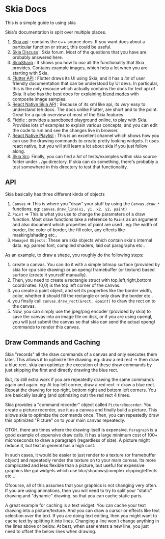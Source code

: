 # Skia Docs
This is a simple guide to using skia


Skia's documentation is split over multiple places.

1. [Skia api](https://api.skia.org/) : contains the c++ source docs. If you want docs about a particular function or struct, this could be useful.
2. [Skia Discuss](https://groups.google.com/g/skia-discuss) : Skia forum. Most of the questions that you have are probably answered here.
3. [SkiaSharp](https://learn.microsoft.com/en-us/xamarin/xamarin-forms/user-interface/graphics/skiasharp/) : It shows you how to *use* all the functionality that Skia provides. Contains example images, which help a lot when you are starting with Skia.
4. [Flutter API](https://api.flutter.dev/flutter/dart-ui/Canvas-class.html) : Flutter draws its UI using Skia, and it has *a lot* of user friendly documentation that can be understood by UI devs. In particular, this is the only resouce which actually contains the docs for text api of Skia. It also has the best docs for explaining [blend modes](https://api.flutter.dev/flutter/dart-ui/BlendMode.html) with composite image samples.
5. [React Native Skia API](https://shopify.github.io/react-native-skia/docs/canvas/overview/) : Because of its xml like api, its *very* easy to understand teh docs. The docs unlike Flutter, are short and to the point. Great for a quick overview of most of the Skia features.
6. [Fiddle](https://fiddle.skia.org/named/) : provides a sandboxed playground online, to play with Skia. Provides lots of examples to explain various concepts, and you can edit the code to run and see the changes live in browser. 
7. [React Native Playlist](https://www.youtube.com/playlist?list=PLkOyNuxGl9jxyFx9YSRvy6dumPhofM3fs) : This is an excellent channel which shows how you can use the drawing commands to create pretty looking widgets. It uses react native, but you will still learn a lot about skia if you just follow along.
8. [Skia Src](https://github.com/google/skia/tree/main/gm): Finally, you can find a *lot* of tests/examples within skia source folder under `./gm` directory. If skia can do something, there's probably a test somewhere in this directory to test that functionality.

## API
Skia basically has three different kinds of objects
1. `Canvas` => This is where you "draw" your stuff by using the `Canvas.draw_*` functions. eg: `canvas.draw_line(x1, y1, x2, y2, paint)`
2. `Paint` => This is what you use to change the parameters of a draw function. Most draw functions take a reference to `Paint` as an argument and also document which properties of paint are used . eg: the width of border, the color of border, the fill color, any effects like masking/shading etc..
3. `Managed Objects`: These are skia objects which contain skia's internal data. eg: parsed font, compiled shaders, laid out paragraphs etc..

As an example, to draw a shape, you roughly do the following steps:
1. create a canvas. You can do it with a simple bitmap surface (provided by skia for cpu side drawing) or an opengl framebuffer (or texture) based surface (create it yourself manually).
2. Then, you need to create a rectangle struct with top,left,right,bottom coordinates. (0,0) is the top left corner of the canvas.
3. you create a paint object, and set its properties like the border width, color, whether it should fill the rectangle or only draw the border etc..
4. you finally call `canvas.draw_rect(&rect, &paint)` to draw the rect on to the canvas.
5. Now, you can simply use the jpeg/png encoder (provided by skia) to save the canvas into an image file on disk, or if you are using opengl, you will just submit the canvas so that skia can send the actual opengl commands to render this canvas. 

## Draw Commands and Caching
Skia "records" all the draw commands of a canvas and only executes them later. This allows it to optimize the drawing.
eg: draw a red rect -> then draw a blue rect. skia can optimize the execution of these draw commands by just skipping the first and directly drawing the blue rect. 

But, its still extra work if you are repeatedly drawing the same commands again and again. 
eg: At top left corner, draw a red rect -> draw a blue rect. Repeat the drawing for top right, bottom right and bottom left corners. You are basically issuing (and optimizing out) the red rect 4 times.

Skia provides a "command recorder" object called `PictureRecorder`. You create a picture recorder, use it as a canvas and finally build a picture. This allows skia to optimize the commands once. Then, you can repeatedly draw this optimized "Picture" on to your main canvas repeatedly. 

OTOH, there are times where the drawing itself is expensive. `Paragraph` is a good example of expensive draw calls. It has a large minimum cost of 100+ microseconds to draw a paragraph (regardless of size). A picture might reduce it, but text in general has a high cost. 

In such cases, it would be easier to just render to a texture (or framebuffer object) and repeatedly render the texture on to your main canvas. Its more complicated and less flexible than a picture, but useful for expensive graphics like gui widgets which use blur/shadows/complex clipping/effects etc...

Ofcourse, all of this assumes that your graphics is not changing very often. If you are using animations, then you will need to try to split your "static" drawing and "dynamic" drawing, so that you can cache static parts. 

A great example for caching is a text widget. You can cache your text drawing into a picture/texture. And you can draw a cursor or effects like text selection *over* the text. If you are doing text editing, then you might want to cache text by splitting it into lines. Changing a line won't change anything in the lines above or below. At best, when user enters a new line, you just need to offset the below lines when drawing.   

